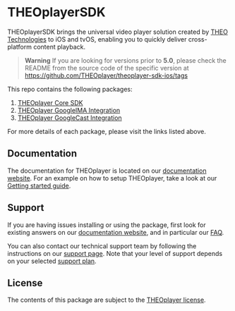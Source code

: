 # THEOplayerSDK

THEOplayerSDK brings the universal video player solution created by [THEO Technologies](https://www.theoplayer.com/) to iOS and tvOS, enabling you to quickly deliver cross-platform content playback.

> **Warning**
> If you are looking for versions prior to **5.0**, please check the README from the source code of the specific version at https://github.com/THEOplayer/theoplayer-sdk-ios/tags

This repo contains the following packages:
1. [THEOplayer Core SDK](THEOplayerSDK-core)
2. [THEOplayer GoogleIMA Integration](THEOplayer-Integration-GoogleIMA)
3. [THEOplayer GoogleCast Integration](THEOplayer-Integration-GoogleCast)

For more details of each package, please visit the links listed above.

## Documentation

The documentation for THEOplayer is located on our [documentation website](https://docs.theoplayer.com).
For an example on how to setup THEOplayer, take a look at our [Getting started guide](https://docs.theoplayer.com/getting-started/01-sdks/03-ios/00-getting-started.md).

## Support

If you are having issues installing or using the package, first look for existing answers on our [documentation website](https://docs.theoplayer.com/),
and in particular our [FAQ](https://docs.theoplayer.com/faq/00-introduction.md).

You can also contact our technical support team by following the instructions on our [support page](https://docs.theoplayer.com/faq/00-introduction.md).
Note that your level of support depends on your selected [support plan](https://www.theoplayer.com/supportplans).

## License

The contents of this package are subject to the [THEOplayer license](https://www.theoplayer.com/terms).
